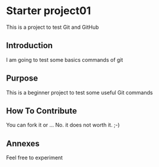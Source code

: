 # Starter project01

This is a project to test Git and GitHub

## Introduction

I am going to test some basics commands of git

## Purpose

This is a beginner project to test some useful Git commands

## How To Contribute

You can fork it or ... No. it does not worth it. ;-)

## Annexes

Feel free to experiment

